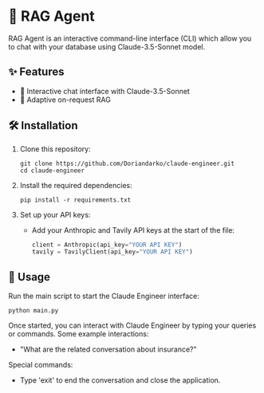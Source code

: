 # 🤖 RAG Agent

RAG Agent is an interactive command-line interface (CLI) which allow you to chat with your database using Claude-3.5-Sonnet model. 

## ✨ Features

- 💬 Interactive chat interface with Claude-3.5-Sonnet
- 💬 Adaptive on-request RAG


## 🛠️ Installation

1. Clone this repository:
   ```
   git clone https://github.com/Doriandarko/claude-engineer.git
   cd claude-engineer
   ```

2. Install the required dependencies:
   ```
   pip install -r requirements.txt
   ```

3. Set up your API keys:
   - Add your Anthropic and Tavily API keys at the start of the file:
     ```python
     client = Anthropic(api_key="YOUR API KEY")
     tavily = TavilyClient(api_key="YOUR API KEY")
     ```

## 🚀 Usage

Run the main script to start the Claude Engineer interface:

```
python main.py
```

Once started, you can interact with Claude Engineer by typing your queries or commands. Some example interactions:

- "What are the related conversation about insurance?"

Special commands:
- Type 'exit' to end the conversation and close the application.
